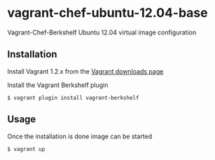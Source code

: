 # vagrant-chef-ubuntu-12.04-base

Vagrant-Chef-Berkshelf Ubuntu 12.04 virtual image configuration

## Installation

Install Vagrant 1.2.x from the [Vagrant downloads page](http://downloads.vagrantup.com/)

Install the Vagrant Berkshelf plugin

    $ vagrant plugin install vagrant-berkshelf

## Usage

Once the installation is done image can be started 

    $ vagrant up

